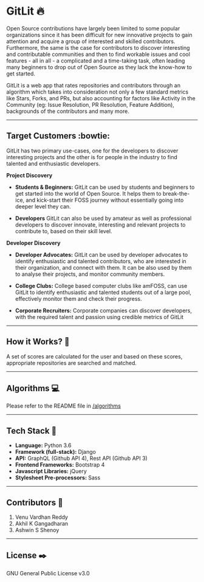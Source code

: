 # GitLit :fire:

Open Source contributions have largely been limited to some popular organizations since it has been difficult for new innovative projects to gain attention and acquire a group of interested and skilled contributors. 
Furthermore, the same is the case for contributors to discover interesting and contributable communities and then to find workable issues and cool features - all in all - a complicated and a time-taking task, often leading many beginners to drop out of Open Source as they lack the know-how to get started.  

GitLit is a web app that rates repositories and contributors through an algorithm which takes into consideration not only a few standard metrics like Stars, Forks, and PRs, but also accounting for factors like Activity in the Community (eg: Issue Resolution, PR Resolution, Feature Addition),  backgrounds of the contributors and many more. 

----------------------------------------------------------------------------------------------------------------------
## Target Customers  :bowtie:
GitLit has two primary use-cases, one for the developers to discover interesting projects and the other is for 
people in the industry to find talented and enthusiastic developers. 

**Project Discovery**

* **Students & Beginners:** GitLit can be used by students and beginners to get started into the world of Open Source.
It helps them to break-the-ice, and kick-start their FOSS journey without essentially going into deeper level they can.

* **Developers** GitLit can also be used by amateur as well as professional developers to discover innovate, interesting
and relevant projects to contribute to, based on their skill level.

**Developer Discovery**

* **Developer Advocates:** GitLit can be used by developer advocates to identify enthusiastic and talented 
contributors, who are interested in their organization, and connect with them. It can be also used by them to analyse 
their projects, and monitor community members. 

* **College Clubs:** College based computer clubs like amFOSS, can use GitLit to identify enthusiastic and talented 
 students out of a large pool, effectively monitor them and check their progress.
 
 * **Corporate Recruiters:** Corporate companies can discover developers, with the required talent and passion using
 credible metrics of GitLit 

----------------------------------------------------------------------------------------------------------------------

## How it Works?  :electric_plug:

A set of scores are calculated for the user and based on these scores, appropriate repositories are searched and matched. 

----------------------------------------------------------------------------------------------------------------------

## Algorithms  :computer:
Please refer to the README file in [/algorithms](/algorithms/README.MD) 

----------------------------------------------------------------------------------------------------------------------

## Tech Stack  :nut_and_bolt:

* **Language:** Python 3.6
* **Framework (full-stack):** Django
* **API:** GraphQL (Github API 4), Rest API (Github API 3)
* **Frontend Frameworks:** Bootstrap 4
* **Javascript Libraries:** jQuery
* **Stylesheet Pre-processors:** Sass 

----------------------------------------------------------------------------------------------------------------------

## Contributors :busts_in_silhouette:

1. Venu Vardhan Reddy
2. Akhil K Gangadharan
3. Ashwin S Shenoy

----------------------------------------------------------------------------------------------------------------------

## License :black_nib:
GNU General Public License v3.0
